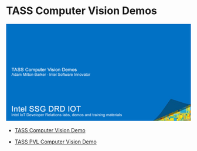 # TASS Computer Vision Demos

![TASS Computer Vision Demo Docs](/TASS/_DOCS/Images/Tass-Demo-Banner.png)

- [TASS Computer Vision Demo](https://github.com/SSG-DRD-IOT/demo-tass/tree/master/TASS "TASS Computer Vision Demo")

- [TASS PVL Computer Vision Demo](https://github.com/SSG-DRD-IOT/demo-tass/tree/master/TASS-PVL "TASS PVL Computer Vision Demo")